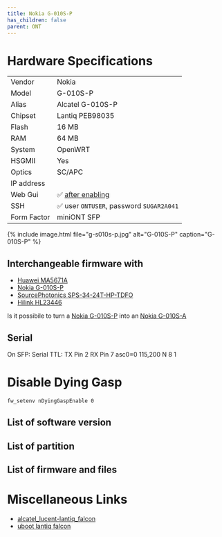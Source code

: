```yaml
---
title: Nokia G-010S-P
has_children: false
parent: ONT
---
```


# Hardware Specifications

|             |                                                                  |
| ----------- | ---------------------------------------------------------------- |
| Vendor      | Nokia                                                            |
| Model       | G-010S-P                                                         |
| Alias       | Alcatel G-010S-P                                                 |
| Chipset     | Lantiq PEB98035                                                  |
| Flash       | 16 MB                                                            |
| RAM         | 64 MB                                                            |
| System      | OpenWRT                                                          |
| HSGMII      | Yes                                                              |
| Optics      | SC/APC                                                           |
| IP address  |                                                                  |
| Web Gui     | ✅ [after enabling](https://www.dslreports.com/forum/r32458588-) |
| SSH         | ✅ user `ONTUSER`, password `SUGAR2A041`                         |
| Form Factor | miniONT SFP                                                      |

{% include image.html file="g-s010s-p.jpg"  alt="G-010S-P" caption="G-010S-P" %}

## Interchangeable firmware with


- [Huawei MA5671A](ont-huawei-ma5671a)
- [Nokia G-010S-P](ont-nokia-g-s010s-p)
- [SourcePhotonics SPS-34-24T-HP-TDFO](ont-SourcePhotonics-SPS-34-24T-HP-TDFO)
- [Hilink HL23446](ont-Hilink-HL23446)

Is it possibile to turn a [Nokia G-010S-P](ont-nokia-g-s010s-p) into an [Nokia G-010S-A](ont-nokia-g-s010s-A)

## Serial

On SFP: Serial TTL: TX Pin 2 RX Pin 7 asc0=0 115,200 N 8 1

#  Disable Dying Gasp
```sh
fw_setenv nDyingGaspEnable 0
```

## List of software version
## List of partition
## List of firmware and files
# Miscellaneous Links

- [alcatel_lucent-lantiq_falcon](https://github.com/minhng99/alcatel_lucent-lantiq_falcon)
- [uboot lantiq falcon](https://github.com/minhng99/u-boot_lantiq_falcon)
